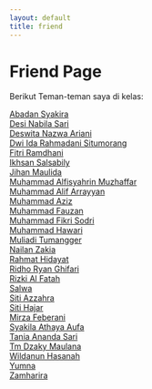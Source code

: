 ```yaml
---
layout: default
title: friend
---
```


# Friend Page  
Berikut Teman-teman saya di kelas:

<div class="friend-container">
  <div class="friend-card"><a href="https://abadan1912.github.io/">Abadan Syakira</a></div>
  <div class="friend-card"><a href="https://desynabilasari.github.io/">Desi Nabila Sari</a></div>
  <div class="friend-card"><a href="https://deswitanazwa.github.io/">Deswita Nazwa Ariani</a></div>
  <div class="friend-card"><a href="https://dwiidarahmadanisitumorang.github.io/">Dwi Ida Rahmadani Situmorang</a></div>
  <div class="friend-card"><a href="https://fitriramadhani20.github.io/">Fitri Ramdhani</a></div>
  <div class="friend-card"><a href="https://isanbly06.github.io/">Ikhsan Salsabily</a></div>
  <div class="friend-card"><a href="https://jihanmaulidia09.github.io/">Jihan Maulida</a></div>
  <div class="friend-card"><a href="https://alfisyahrin-26.github.io/">Muhammad Alfisyahrin Muzhaffar</a></div>
  <div class="friend-card"><a href="https://alifarrayyan29.github.io/">Muhammad Alif Arrayyan</a></div>
  <div class="friend-card"><a href="https://mhmmd-aziz.github.io/">Muhammad Aziz</a></div>
  <div class="friend-card"><a href="https://muhammadfauzan61.github.io/">Muhammad Fauzan</a></div>
  <div class="friend-card"><a href="https://mfikrisodri.github.io/">Muhammad Fikri Sodri</a></div>
  <div class="friend-card"><a href="https://hawari-95.github.io/">Muhammad Hawari</a></div>
  <div class="friend-card"><a href="https://muliadi50.github.io/">Muliadi Tumangger</a></div>
  <div class="friend-card"><a href="https://nailanzakia.github.io/">Nailan Zakia</a></div>
  <div class="friend-card"><a href="https://dayat-yat.github.io/dayatyat.github.io/">Rahmat Hidayat</a></div>
  <div class="friend-card"><a href="https://ridhoryanghifari.github.io/">Ridho Ryan Ghifari</a></div>
  <div class="friend-card"><a href="https://riskialfattah.github.io/">Rizki Al Fatah</a></div>
  <div class="friend-card"><a href="https://salwaiska027.github.io/">Salwa</a></div>
  <div class="friend-card"><a href="https://sitiazzahraaa.github.io/">Siti Azzahra</a></div>
  <div class="friend-card"><a href="https://sitihajar01.github.io/">Siti Hajar</a></div>
  <div class="friend-card"><a href="https://mirzafeberanyy.github.io/">Mirza Feberani</a></div>
  <div class="friend-card"><a href="https://athayaaufa18.github.io/">Syakila Athaya Aufa</a></div>
  <div class="friend-card"><a href="https://taniaanandasari.github.io/">Tania Ananda Sari</a></div>
  <div class="friend-card"><a href="https://akbar2224.github.io/akbar2224/">Tm Dzaky Maulana</a></div>
  <div class="friend-card"><a href="https://wildanunhasanah.github.io/">Wildanun Hasanah</a></div>
  <div class="friend-card"><a href="https://yumna1711.github.io/">Yumna</a></div>
  <div class="friend-card"><a href="https://zamharira09.github.io/">Zamharira</a></div>
</div>